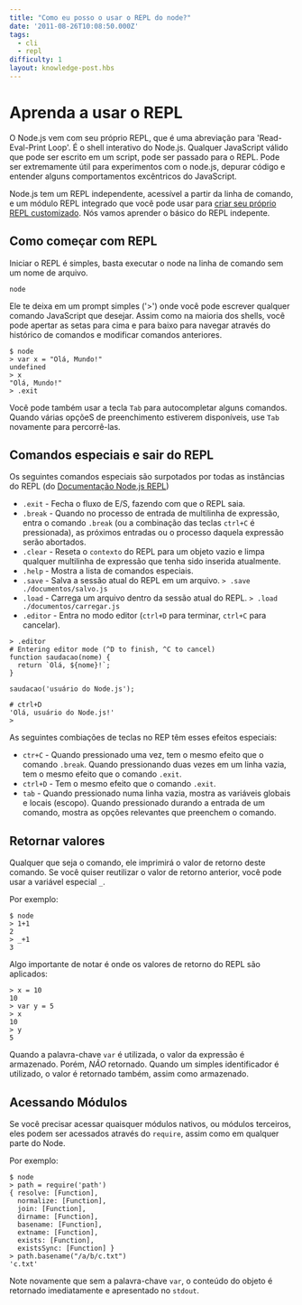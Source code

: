 ```yaml
---
title: "Como eu posso o usar o REPL do node?"
date: '2011-08-26T10:08:50.000Z'
tags:
  - cli
  - repl
difficulty: 1
layout: knowledge-post.hbs
---
```


# Aprenda a usar o REPL

O Node.js vem com seu próprio REPL, que é uma abreviação para 'Read-Eval-Print Loop'. É o shell interativo do Node.js. Qualquer JavaScript válido que pode ser escrito em um script, pode ser passado para o REPL. Pode ser extremamente útil para experimentos com o node.js, depurar código e entender alguns comportamentos excêntricos do JavaScript.

Node.js tem um REPL independente, acessível a partir da linha de comando, e um módulo REPL integrado que você pode usar para
[criar seu próprio REPL customizado](https://nodejs.org/api/repl.html#repl_repl). Nós vamos aprender o básico do REPL indepente.

## Como começar com REPL

Iniciar o REPL é simples, basta executar o node na linha de comando sem um nome de arquivo.

```shell
node
```

Ele te deixa em um prompt simples ('>') onde você pode escrever qualquer comando JavaScript que desejar. Assim como na maioria dos shells, você pode apertar as setas para cima e para baixo para navegar através do histórico de comandos e modificar comandos anteriores.

```shell
$ node
> var x = "Olá, Mundo!"
undefined
> x
"Olá, Mundo!"
> .exit
```

Você pode também usar a tecla `Tab` para autocompletar alguns comandos. Quando várias opçõeS de preenchimento estiverem disponíveis, use `Tab` novamente para percorrê-las.

## Comandos especiais e sair do REPL

Os seguintes comandos especiais são surpotados por todas as instâncias do REPL (do [Documentação Node.js REPL](https://nodejs.org/api/repl.html#repl_commands_and_special_keys))

* `.exit` - Fecha o fluxo de E/S, fazendo com que o REPL saia.
* `.break` - Quando no processo de entrada de multilinha de expressão, entra o comando `.break` (ou a combinação das teclas `ctrl+C` é pressionada), as próximos entradas ou o processo daquela expressão serão abortados.
* `.clear` - Reseta o `contexto` do REPL para um objeto vazio e limpa qualquer multilinha de expressão que tenha sido inserida atualmente.
* `.help` - Mostra a lista de comandos especiais.
* `.save` - Salva a sessão atual do REPL em um arquivo.
  `> .save ./documentos/salvo.js`
* `.load` - Carrega um arquivo dentro da sessão atual do REPL.
  `> .load ./documentos/carregar.js`
* `.editor` - Entra no modo editor (`ctrl+D` para terminar, `ctrl+C` para cancelar).

```shell
> .editor
# Entering editor mode (^D to finish, ^C to cancel)
function saudacao(nome) {
  return `Olá, ${nome}!`;
}

saudacao('usuário do Node.js');

# ctrl+D
'Olá, usuário do Node.js!'
>
```

As seguintes combiações de teclas no REP têm esses efeitos especiais:

* `ctr+C` - Quando pressionado uma vez, tem o mesmo efeito que o comando `.break`.
  Quando pressionando duas vezes em um linha vazia, tem o mesmo efeito que o comando `.exit`.
* `ctrl+D` - Tem o mesmo efeito que o comando `.exit`.
* `tab` - Quando pressionado numa linha vazia, mostra as variáveis globais e locais (escopo).
  Quando pressionado durando a entrada de um comando, mostra as opções relevantes que preenchem o comando.

## Retornar valores

Qualquer que seja o comando, ele imprimirá o valor de retorno deste comando. Se você quiser reutilizar o valor de retorno anterior, você pode usar a variável especial `_`.

Por exemplo:

```shell
$ node
> 1+1
2
> _+1
3
```

Algo importante de notar é onde os valores de retorno do REPL são aplicados:

```shell
> x = 10
10
> var y = 5
> x
10
> y
5
```

Quando a palavra-chave `var` é utilizada, o valor da expressão é armazenado. Porém, *NÃO* retornado. Quando um simples identificador é utilizado, o valor é retornado também, assim como armazenado.

## Acessando Módulos

Se você precisar acessar quaisquer módulos nativos, ou módulos terceiros, eles podem ser acessados através do `require`, assim como em qualquer parte do Node.

Por exemplo:

```shell
$ node
> path = require('path')
{ resolve: [Function],
  normalize: [Function],
  join: [Function],
  dirname: [Function],
  basename: [Function],
  extname: [Function],
  exists: [Function],
  existsSync: [Function] }
> path.basename("/a/b/c.txt")
'c.txt'
```

Note novamente que sem a palavra-chave `var`, o conteúdo do objeto é retornado imediatamente e apresentado no `stdout`.
